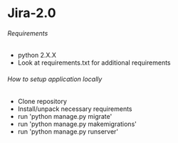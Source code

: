 # Jira-2.0

###### Requirements
 * python 2.X.X
 * Look at requirements.txt for additional requirements
 
###### How to setup application locally
 - Clone repository
 - Install/unpack necessary requirements
 - run 'python manage.py migrate'
 - run 'python manage.py makemigrations'
 - run 'python manage.py runserver'
 



